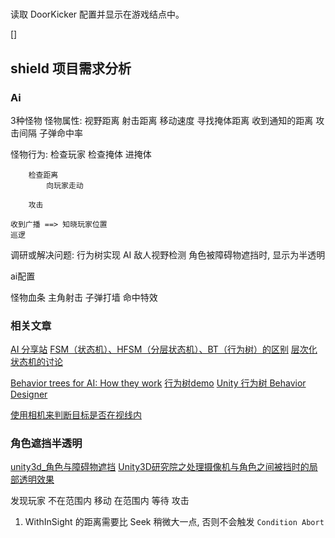 # 
读取 DoorKicker 配置并显示在游戏结点中。

[]


## shield 项目需求分析
### Ai 
3种怪物
怪物属性:
    视野距离
    射击距离
    移动速度
    寻找掩体距离
    收到通知的距离
    攻击间隔
    子弹命中率

怪物行为:
    检查玩家
        检查掩体
            进掩体

        检查距离
            向玩家走动

        攻击
    
    收到广播 ==> 知晓玩家位置
    巡逻

调研或解决问题:
    行为树实现 AI
    敌人视野检测
    角色被障碍物遮挡时, 显示为半透明


ai配置

怪物血条
主角射击
子弹打墙
命中特效




### 相关文章
[AI 分享站](http://www.aisharing.com/sitemap)
[FSM（状态机）、HFSM（分层状态机）、BT（行为树）的区别](https://www.cnblogs.com/jeason1997/p/5140201.html)
[层次化状态机的讨论](http://www.aisharing.com/archives/393)

[Behavior trees for AI: How they work](https://outforafight.wordpress.com/2014/07/15/behaviour-behavior-trees-for-ai-dudes-part-1/)
[行为树demo](https://github.com/dingxiaowei/AIDemo)
[Unity 行为树 Behavior Designer](https://blog.csdn.net/yupu56/article/details/50151527)

[使用相机来判断目标是否在视线内](http://www.voidcn.com/article/p-fybadtza-bdn.html)

### 角色遮挡半透明
[unity3d_角色与障碍物遮挡](https://blog.csdn.net/lfh719852029/article/details/46349979)
[Unity3D研究院之处理摄像机与角色之间被挡时的局部透明效果](http://www.xuanyusong.com/archives/3466)


发现玩家
    不在范围内
        移动
    在范围内
        等待
        攻击


1. WithInSight 的距离需要比 Seek 稍微大一点, 否则不会触发 `Condition Abort`

